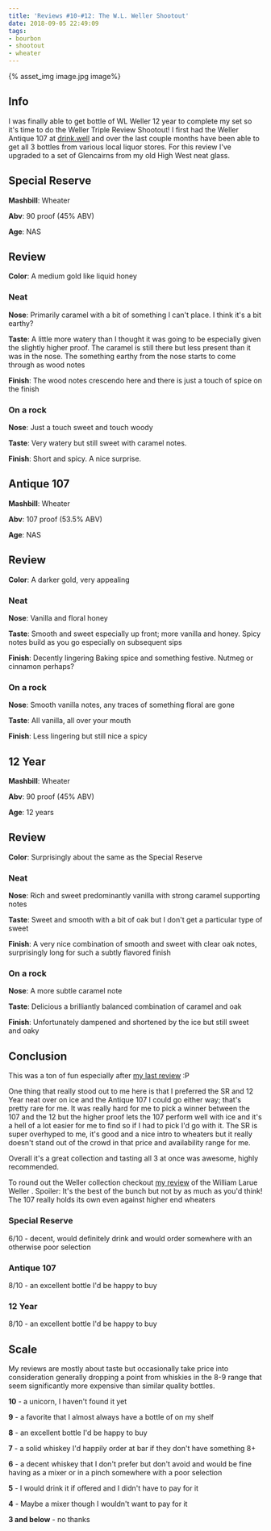 ```yaml
---
title: 'Reviews #10-#12: The W.L. Weller Shootout'
date: 2018-09-05 22:49:09
tags: 
- bourbon
- shootout
- wheater
---
```


{% asset_img image.jpg image%}

## Info
I was finally able to get bottle of WL Weller 12 year to complete my set so it's time to do the Weller Triple Review Shootout! I first had the Weller Antique 107 at [drink.well](https://www.drinkwellaustin.com/) and over the last couple months have been able to get all 3 bottles from various local liquor stores. For this review I've upgraded to a set of Glencairns from my old High West neat glass. 

## Special Reserve

**Mashbill**: Wheater

**Abv**: 90 proof (45% ABV)

**Age**: NAS

## Review

**Color**: A medium gold like liquid honey

### Neat

**Nose**: Primarily caramel with a bit of something I can't place. I think it's a bit earthy?

**Taste**: A little more watery than I thought it was going to be especially given the slightly higher proof. The caramel is still there but less present than it was in the nose. The something earthy from the nose starts to come through as wood notes

**Finish**: The wood notes crescendo here and there is just a touch of spice on the finish

### On a rock

**Nose**: Just a touch sweet and touch woody

**Taste**: Very watery but still sweet with caramel notes.

**Finish**: Short and spicy. A nice surprise.


## Antique 107

**Mashbill**: Wheater

**Abv**: 107 proof (53.5% ABV)

**Age**: NAS

## Review

**Color**: A darker gold, very appealing

### Neat

**Nose**: Vanilla and floral honey

**Taste**: Smooth and sweet especially up front; more vanilla and honey. Spicy notes build as you go especially on subsequent sips

**Finish**: Decently lingering Baking spice and something festive. Nutmeg or cinnamon perhaps?

### On a rock

**Nose**: Smooth vanilla notes, any traces of something floral are gone

**Taste**: All vanilla, all over your mouth

**Finish**: Less lingering but still nice a spicy


## 12 Year

**Mashbill**: Wheater

**Abv**: 90 proof (45% ABV)

**Age**: 12 years

## Review

**Color**: Surprisingly about the same as the Special Reserve

### Neat

**Nose**: Rich and sweet predominantly vanilla with strong caramel supporting notes

**Taste**: Sweet and smooth with a bit of oak but I don't get a particular type of sweet

**Finish**: A very nice combination of smooth and sweet with clear oak notes, surprisingly long for such a subtly flavored finish 

### On a rock

**Nose**: A more subtle caramel note

**Taste**: Delicious a brilliantly balanced combination of caramel and oak

**Finish**: Unfortunately dampened and shortened by the ice but still sweet and oaky

## Conclusion 
This was a ton of fun especially after [my last review](http://atxbourbon.com/2018/09/14/Reviews-8-9-Wild-Turkey-101-and-Jack-Daniel-s-7-on-a-plane/) :P

One thing that really stood out to me here is that I preferred the SR and 12 Year neat over on ice and the Antique 107 I could go either way; that's pretty rare for me. It was really hard for me to pick a winner between the 107 and the 12 but the higher proof lets the 107 perform well with ice and it's a hell of a lot easier for me to find so if I had to pick I'd go with it. The SR is super overhyped to me, it's good and a nice intro to wheaters but it really doesn't stand out of the crowd in that price and availability range for me. 

Overall it's a great collection and tasting all 3 at once was awesome, highly recommended.

To round out the Weller collection checkout [my review](http://atxbourbon.com/2018/09/14/Review-4-William-Larue-Weller/) of the William Larue Weller . Spoiler: It's the best of the bunch but not by as much as you'd think! The 107 really holds its own even against higher end wheaters

### Special Reserve
6/10 - decent, would definitely drink and would order somewhere with an otherwise poor selection

### Antique 107
8/10 - an excellent bottle I'd be happy to buy

### 12 Year
8/10 - an excellent bottle I'd be happy to buy

## Scale
My reviews are mostly about taste but occasionally take price into consideration generally dropping a point from whiskies in the 8-9 range that seem significantly more expensive than similar quality bottles.

**10** - a unicorn, I haven't found it yet

**9** - a favorite that I almost always have a bottle of on my shelf

**8** - an excellent bottle I'd be happy to buy

**7** - a solid whiskey I'd happily order at bar if they don't have something 8+

**6** - a decent whiskey that I don't prefer but don't avoid and would be fine having as a mixer or in a pinch somewhere with a poor selection

**5** - I would drink it if offered and I didn't have to pay for it

**4** - Maybe a mixer though I wouldn't want to pay for it

**3 and below** - no thanks 
